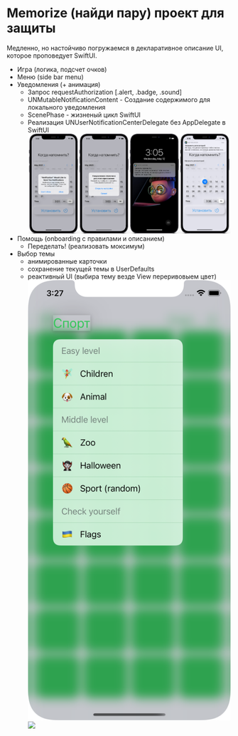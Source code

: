 # Memorize (найди пару) проект для защиты
Медленно, но настойчиво погружаемся в декларативное описание UI, которое проповедует SwiftUI.

- Игра (логика, подсчет очков)
- Меню (side bar menu)
- Уведомления (+ анимация)
    - Запрос requestAuthorization [.alert, .badge, .sound]
    - UNMutableNotificationContent - Создание содержимого для локального уведомления
    - ScenePhase - жизненый цикл SwiftUI
    - Реализация UNUserNotificationCenterDelegate без AppDelegate в SwiftUI
    <img src="https://github.com/ihValery/Notification/blob/main/Notification.png?raw=true"></a>
- Помощь (onboarding с правилами и описанием)
    - Переделать! (реализовать моксимум)
- Выбор темы
    - анимированные карточки
    - сохранение текущей темы в UserDefaults
    - реактивный UI (выбира тему везде View переривовыем цвет)
    <img src="https://github.com/ihValery/Memorize/blob/main/Memorize/ImageForReadme/OldTheme.png?raw=true"></a> <img src="https://github.com/ihValery/Memorize/blob/main/Memorize/ImageForReadme/NewTheme.gif?raw=true"></a>
